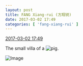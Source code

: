 ```yaml
---
layout: post
title: FANG Xiang-rui (方翔锐)
date: 2017-03-02 17:49
categories: [ 'fang-xiang-rui' ]
---
```


<div class="weibo-info">
  <a href="http://weibo.com/6117583008/ExWPFeZ3Z">2017-03-02 17:49</a>
</div>

The small villa of a ![pig](http://img.t.sinajs.cn/t4/appstyle/expression/emimage/ee848b.png).

<!-- more -->

![Image](http://wx4.sinaimg.cn/mw690/006G0KNGgy1fd8n4c9zatj30qo0zkdqz.jpg)
